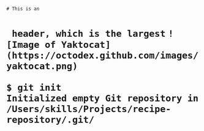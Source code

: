 `# This is an `<h1>` header, which is the largest`
`![Image of Yaktocat](https://octodex.github.com/images/yaktocat.png)`


```
$ git init
Initialized empty Git repository in /Users/skills/Projects/recipe-repository/.git/
```
